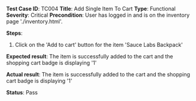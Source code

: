**Test Case ID**: TC004
**Title**: Add Single Item To Cart
**Type**: Functional
**Severity**: Critical
**Precondition**: User has logged in and is on the inventory page './inventory.html'.

**Steps**:
1. Click on the 'Add to cart' button for the item 'Sauce Labs Backpack'

**Expected result**: The item is successfully added to the cart and the shopping cart badge is displaying '1'

**Actual result**: The item is successfully added to the cart and the shopping cart badge is displaying '1'

**Status**: Pass